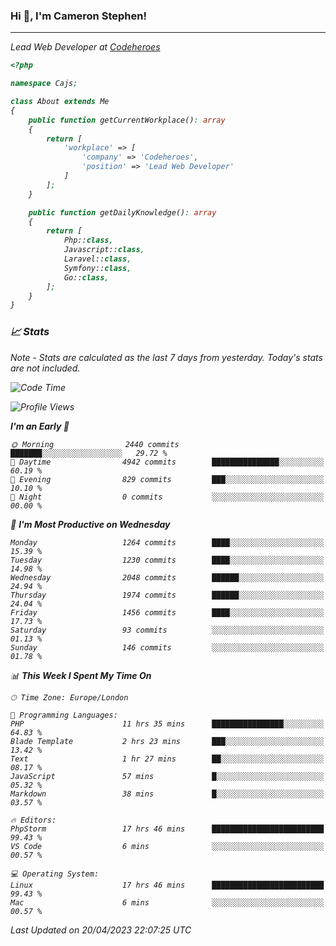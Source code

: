 ### Hi 👋, I'm Cameron Stephen!
<hr>
<p><em>Lead Web Developer at <a href="https://codeheroes.co.uk">Codeheroes</a></p>


```php
<?php

namespace Cajs;

class About extends Me
{
    public function getCurrentWorkplace(): array
    {
        return [
            'workplace' => [
                'company' => 'Codeheroes',
                'position' => 'Lead Web Developer'
            ]
        ];
    }

    public function getDailyKnowledge(): array
    {
        return [
            Php::class,
            Javascript::class,
            Laravel::class,
            Symfony::class,
            Go::class,
        ];
    }
}
```

### 📈 Stats
<p><em>Note - Stats are calculated as the last 7 days from yesterday. Today's stats are not included.</em></p>


<!--START_SECTION:waka-->
![Code Time](http://img.shields.io/badge/Code%20Time-3%2C327%20hrs%2055%20mins-blue)

![Profile Views](http://img.shields.io/badge/Profile%20Views-0-blue)

**I'm an Early 🐤** 

```text
🌞 Morning                2440 commits        ███████░░░░░░░░░░░░░░░░░░   29.72 % 
🌆 Daytime                4942 commits        ███████████████░░░░░░░░░░   60.19 % 
🌃 Evening                829 commits         ███░░░░░░░░░░░░░░░░░░░░░░   10.10 % 
🌙 Night                  0 commits           ░░░░░░░░░░░░░░░░░░░░░░░░░   00.00 % 
```
📅 **I'm Most Productive on Wednesday** 

```text
Monday                   1264 commits        ████░░░░░░░░░░░░░░░░░░░░░   15.39 % 
Tuesday                  1230 commits        ████░░░░░░░░░░░░░░░░░░░░░   14.98 % 
Wednesday                2048 commits        ██████░░░░░░░░░░░░░░░░░░░   24.94 % 
Thursday                 1974 commits        ██████░░░░░░░░░░░░░░░░░░░   24.04 % 
Friday                   1456 commits        ████░░░░░░░░░░░░░░░░░░░░░   17.73 % 
Saturday                 93 commits          ░░░░░░░░░░░░░░░░░░░░░░░░░   01.13 % 
Sunday                   146 commits         ░░░░░░░░░░░░░░░░░░░░░░░░░   01.78 % 
```


📊 **This Week I Spent My Time On** 

```text
🕑︎ Time Zone: Europe/London

💬 Programming Languages: 
PHP                      11 hrs 35 mins      ████████████████░░░░░░░░░   64.83 % 
Blade Template           2 hrs 23 mins       ███░░░░░░░░░░░░░░░░░░░░░░   13.42 % 
Text                     1 hr 27 mins        ██░░░░░░░░░░░░░░░░░░░░░░░   08.17 % 
JavaScript               57 mins             █░░░░░░░░░░░░░░░░░░░░░░░░   05.32 % 
Markdown                 38 mins             █░░░░░░░░░░░░░░░░░░░░░░░░   03.57 % 

🔥 Editors: 
PhpStorm                 17 hrs 46 mins      █████████████████████████   99.43 % 
VS Code                  6 mins              ░░░░░░░░░░░░░░░░░░░░░░░░░   00.57 % 

💻 Operating System: 
Linux                    17 hrs 46 mins      █████████████████████████   99.43 % 
Mac                      6 mins              ░░░░░░░░░░░░░░░░░░░░░░░░░   00.57 % 
```


 Last Updated on 20/04/2023 22:07:25 UTC
<!--END_SECTION:waka-->
